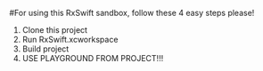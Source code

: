 
#For using this RxSwift sandbox, follow these 4 easy steps please!

1. Clone this project
2. Run RxSwift.xcworkspace
3. Build project
4. USE PLAYGROUND FROM PROJECT!!! 